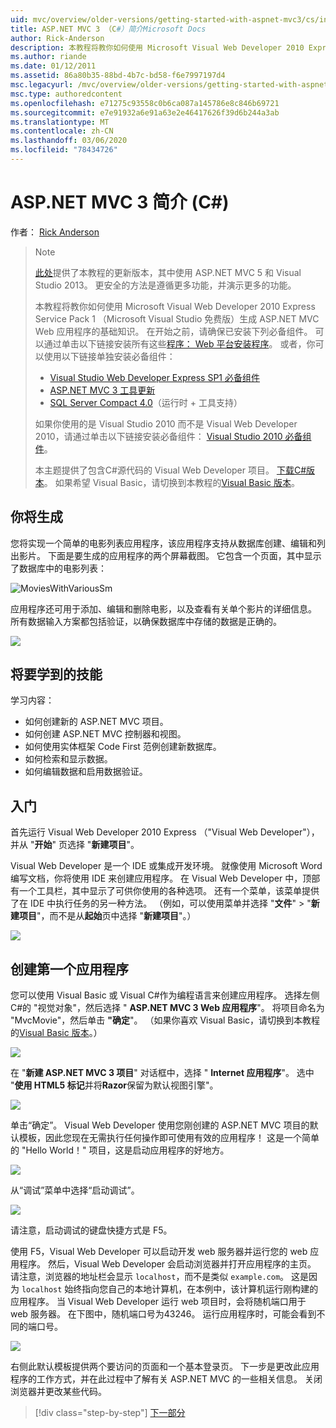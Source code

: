 ```yaml
---
uid: mvc/overview/older-versions/getting-started-with-aspnet-mvc3/cs/intro-to-aspnet-mvc-3
title: ASP.NET MVC 3 （C#）简介Microsoft Docs
author: Rick-Anderson
description: 本教程将教你如何使用 Microsoft Visual Web Developer 2010 Express Service Pack 1 构建 ASP.NET MVC Web 应用程序的基础知识 。
ms.author: riande
ms.date: 01/12/2011
ms.assetid: 86a80b35-88bd-4b7c-bd58-f6e7997197d4
msc.legacyurl: /mvc/overview/older-versions/getting-started-with-aspnet-mvc3/cs/intro-to-aspnet-mvc-3
msc.type: authoredcontent
ms.openlocfilehash: e71275c93558c0b6ca087a145786e8c846b69721
ms.sourcegitcommit: e7e91932a6e91a63e2e46417626f39d6b244a3ab
ms.translationtype: MT
ms.contentlocale: zh-CN
ms.lasthandoff: 03/06/2020
ms.locfileid: "78434726"
---
```

# <a name="intro-to-aspnet-mvc-3-c"></a>ASP.NET MVC 3 简介 (C#)

作者： [Rick Anderson](https://twitter.com/RickAndMSFT)

> > [!NOTE]
> > [此处](../../../getting-started/introduction/getting-started.md)提供了本教程的更新版本，其中使用 ASP.NET MVC 5 和 Visual Studio 2013。 更安全的方法是遵循更多功能，并演示更多的功能。
> 
> 
> 本教程将教你如何使用 Microsoft Visual Web Developer 2010 Express Service Pack 1 （Microsoft Visual Studio 免费版）生成 ASP.NET MVC Web 应用程序的基础知识。 在开始之前，请确保已安装下列必备组件。 可以通过单击以下链接安装所有这些[程序： Web 平台安装程序](https://www.microsoft.com/web/gallery/install.aspx?appid=VWD2010SP1Pack)。 或者，你可以使用以下链接单独安装必备组件：
> 
> - [Visual Studio Web Developer Express SP1 必备组件](https://www.microsoft.com/web/gallery/install.aspx?appid=VWD2010SP1Pack)
> - [ASP.NET MVC 3 工具更新](https://www.microsoft.com/web/gallery/install.aspx?appsxml=&amp;appid=MVC3)
> - [SQL Server Compact 4.0](https://www.microsoft.com/web/gallery/install.aspx?appid=SQLCE;SQLCEVSTools_4_0)（运行时 + 工具支持）
> 
> 如果你使用的是 Visual Studio 2010 而不是 Visual Web Developer 2010，请通过单击以下链接安装必备组件： [Visual Studio 2010 必备组件](https://www.microsoft.com/web/gallery/install.aspx?appsxml=&amp;appid=VS2010SP1Pack)。
> 
> 本主题提供了包含C#源代码的 Visual Web Developer 项目。 [下载C#版本](https://code.msdn.microsoft.com/Introduction-to-MVC-3-10d1b098)。 如果希望 Visual Basic，请切换到本教程的[Visual Basic 版本](../vb/intro-to-aspnet-mvc-3.md)。

## <a name="what-youll-build"></a>你将生成

您将实现一个简单的电影列表应用程序，该应用程序支持从数据库创建、编辑和列出影片。 下面是要生成的应用程序的两个屏幕截图。 它包含一个页面，其中显示了数据库中的电影列表：

![MoviesWithVariousSm](intro-to-aspnet-mvc-3/_static/image1.png)

应用程序还可用于添加、编辑和删除电影，以及查看有关单个影片的详细信息。 所有数据输入方案都包括验证，以确保数据库中存储的数据是正确的。

![](intro-to-aspnet-mvc-3/_static/image2.png)

## <a name="skills-youll-learn"></a>将要学到的技能

学习内容：

- 如何创建新的 ASP.NET MVC 项目。
- 如何创建 ASP.NET MVC 控制器和视图。
- 如何使用实体框架 Code First 范例创建新数据库。
- 如何检索和显示数据。
- 如何编辑数据和启用数据验证。

## <a name="getting-started"></a>入门

首先运行 Visual Web Developer 2010 Express （"Visual Web Developer"），并从 "**开始**" 页选择 "**新建项目**"。

Visual Web Developer 是一个 IDE 或集成开发环境。 就像使用 Microsoft Word 编写文档，你将使用 IDE 来创建应用程序。 在 Visual Web Developer 中，顶部有一个工具栏，其中显示了可供你使用的各种选项。 还有一个菜单，该菜单提供了在 IDE 中执行任务的另一种方法。 （例如，可以使用菜单并选择 "**文件**" &gt; "**新建项目**"，而不是从**起始**页中选择 "**新建项目**"。）

[![](intro-to-aspnet-mvc-3/_static/image4.png)](intro-to-aspnet-mvc-3/_static/image3.png)

## <a name="creating-your-first-application"></a>创建第一个应用程序

您可以使用 Visual Basic 或 Visual C#作为编程语言来创建应用程序。 选择左侧C#的 "视觉对象"，然后选择 " **ASP.NET MVC 3 Web 应用程序**"。 将项目命名为 "MvcMovie"，然后单击 **"确定**"。 （如果你喜欢 Visual Basic，请切换到本教程的[Visual Basic 版本](../vb/intro-to-aspnet-mvc-3.md)。）

![](intro-to-aspnet-mvc-3/_static/image5.png)

在 "**新建 ASP.NET MVC 3 项目**" 对话框中，选择 " **Internet 应用程序**"。 选中 "**使用 HTML5 标记**并将**Razor**保留为默认视图引擎"。

![](intro-to-aspnet-mvc-3/_static/image6.png)

单击“确定”。 Visual Web Developer 使用您刚创建的 ASP.NET MVC 项目的默认模板，因此您现在无需执行任何操作即可使用有效的应用程序！ 这是一个简单的 "Hello World！" 项目，这是启动应用程序的好地方。

[![](intro-to-aspnet-mvc-3/_static/image8.png)](intro-to-aspnet-mvc-3/_static/image7.png)

从“调试”菜单中选择“启动调试”。

![](intro-to-aspnet-mvc-3/_static/image9.png)

请注意，启动调试的键盘快捷方式是 F5。

使用 F5，Visual Web Developer 可以启动开发 web 服务器并运行您的 web 应用程序。 然后，Visual Web Developer 会启动浏览器并打开应用程序的主页。 请注意，浏览器的地址栏会显示 `localhost`，而不是类似 `example.com`。 这是因为 `localhost` 始终指向您自己的本地计算机，在本例中，该计算机运行刚构建的应用程序。 当 Visual Web Developer 运行 web 项目时，会将随机端口用于 web 服务器。 在下图中，随机端口号为43246。 运行应用程序时，可能会看到不同的端口号。

![](intro-to-aspnet-mvc-3/_static/image10.png)

右侧此默认模板提供两个要访问的页面和一个基本登录页。 下一步是更改此应用程序的工作方式，并在此过程中了解有关 ASP.NET MVC 的一些相关信息。 关闭浏览器并更改某些代码。

> [!div class="step-by-step"]
> [下一部分](adding-a-controller.md)
